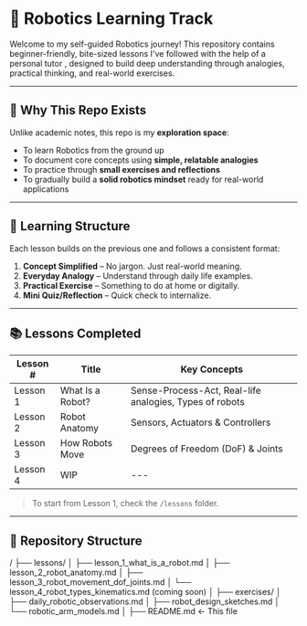 # 🤖 Robotics Learning Track

Welcome to my self-guided Robotics journey! This repository contains beginner-friendly, bite-sized lessons I've followed with the help of a personal tutor , designed to build deep understanding through analogies, practical thinking, and real-world exercises.

---

## 🧭 Why This Repo Exists

Unlike academic notes, this repo is my **exploration space**:
- To learn Robotics from the ground up
- To document core concepts using **simple, relatable analogies**
- To practice through **small exercises and reflections**
- To gradually build a **solid robotics mindset** ready for real-world applications

---

## 🧱 Learning Structure

Each lesson builds on the previous one and follows a consistent format:
1. **Concept Simplified** – No jargon. Just real-world meaning.
2. **Everyday Analogy** – Understand through daily life examples.
3. **Practical Exercise** – Something to do at home or digitally.
4. **Mini Quiz/Reflection** – Quick check to internalize.

---

## 📚 Lessons Completed

| Lesson # | Title | Key Concepts |
|----------|-------|---------------|
| Lesson 1 | What Is a Robot? | Sense-Process-Act, Real-life analogies, Types of robots |
| Lesson 2 | Robot Anatomy | Sensors, Actuators & Controllers  |
| Lesson 3 | How Robots Move | Degrees of Freedom (DoF) & Joints |
| Lesson 4 | WIP | --- |

> To start from Lesson 1, check the `/lessons` folder.

---

## 📁 Repository Structure
/
├── lessons/
│   ├── lesson_1_what_is_a_robot.md
│   ├── lesson_2_robot_anatomy.md
│   ├── lesson_3_robot_movement_dof_joints.md
│   └── lesson_4_robot_types_kinematics.md  (coming soon)
│
├── exercises/
│   ├── daily_robotic_observations.md
│   ├── robot_design_sketches.md
│   └── robotic_arm_models.md
│
├── README.md  ← This file

